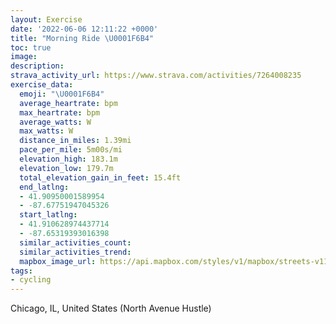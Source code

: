 ```yaml
---
layout: Exercise
date: '2022-06-06 12:11:22 +0000'
title: "Morning Ride \U0001F6B4"
toc: true
image:
description:
strava_activity_url: https://www.strava.com/activities/7264008235
exercise_data:
  emoji: "\U0001F6B4"
  average_heartrate: bpm
  max_heartrate: bpm
  average_watts: W
  max_watts: W
  distance_in_miles: 1.39mi
  pace_per_mile: 5m00s/mi
  elevation_high: 183.1m
  elevation_low: 179.7m
  total_elevation_gain_in_feet: 15.4ft
  end_latlng:
  - 41.90950001589954
  - -87.67751947045326
  start_latlng:
  - 41.910628974437714
  - -87.65319393016398
  similar_activities_count:
  similar_activities_trend:
  mapbox_image_url: https://api.mapbox.com/styles/v1/mapbox/streets-v11/static/path-5+787af2-1.0(ktx~Fnw~uOS%40GE%3FfA%40JAD%40VA~%40GLQPAH%3Fh%40El%40%3FdCLbFCR%40%60BFr%40AlAIdCDxE%40%60CD~ACt%40%40pADn%40%3Fl%40Cr%40HpADvHB%7C%40GT%3F%5CEtCDLDBG%3FAFBn%40AJDZ%40h%40B%60%40G~A%40LFV%40fA%40NEr%40D~%40Cb%40HH%3FFAR%40n%40ElA%40l%40EZ%3FrACn%40DbADjCDn%40CHC%5C%40v%40AHEFAd%40%40rAFj%40FfAGr%40%3FP%40LCPALFX%3Fn%40Bl%40ClBBjACZBd%40Ar%40Bb%40BnAAnACPDZBb%40%3FJEFBJb%40FBBBJ%40IDCPNf%40NNGb%40JDAH%40NETBFHHB%40JATEK%40KEIBCIE%40CCC),pin-s-s+e5b22e(-87.6532,41.91062),pin-s-f+89ae00(-87.67752000000004,41.90949999999998)/auto/800x800?access_token=pk.eyJ1Ijoiam9zaGJlY2ttYW4iLCJhIjoiY205eWR2aDd1MWZ6djJrbXc4a3M0bWZleiJ9.XiG9OWkNcZk2QzjJbxLB4A
tags:
- cycling
---
```




Chicago, IL, United States (North Avenue Hustle)
